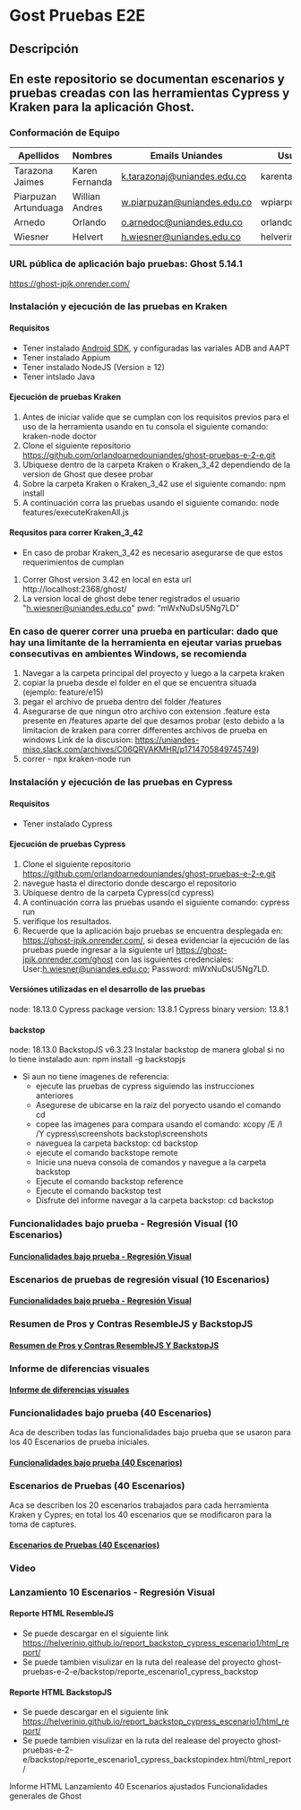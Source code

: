 # Gost Pruebas E2E

## Descripción

## En este repositorio se documentan escenarios y pruebas creadas con las herramientas Cypress y Kraken para la aplicación Ghost.

### Conformación de Equipo

Apellidos | Nombres  | Emails Uniandes | Usuario GitHub 
-- | -- | -- | -- 
Tarazona Jaimes | Karen Fernanda | k.tarazonaj@uniandes.edu.co  | karentarazonaj |
Piarpuzan Artunduaga | Willian Andres | w.piarpuzan@uniandes.edu.co  | wpiarpuzan |
Arnedo | Orlando | o.arnedoc@uniandes.edu.co | orlandoarnedouniandes |
Wiesner | Helvert | h.wiesner@uniandes.edu.co  | helverinio |

### URL pública de aplicación bajo pruebas: Ghost 5.14.1
https://ghost-jpjk.onrender.com/

### Instalación y ejecución de las pruebas en Kraken
#### Requisitos
* Tener instalado [Android SDK](https://developer.android.com/studio?hl=es-419), y configuradas las variales ADB and AAPT
* Tener instalado Appium
* Tener instalado NodeJS (Version ≥ 12)
* Tener intslado Java

#### Ejecución de pruebas Kraken
1. Antes de iniciar valide que se cumplan con los requisitos previos para el uso de la herramienta usando en tu consola el siguiente comando: kraken-node doctor
2. Clone el siguiente repositorio https://github.com/orlandoarnedouniandes/ghost-pruebas-e-2-e.git
3. Ubiquese dentro de la carpeta Kraken o Kraken_3_42 dependiendo de la version de Ghost que desee probar
4. Sobre la carpeta Kraken o Kraken_3_42 use el siguiente comando: npm install
5. A continuación corra las pruebas usando el siguiente comando: node features/executeKrakenAll.js

#### Requsitos para correr Kraken_3_42
- En caso de probar Kraken_3_42 es necesario  asegurarse de que estos requerimientos de cumplan
1. Correr Ghost version 3.42 en local en esta url http://localhost:2368/ghost/
2. La version local de ghost debe tener registrados el usuario "h.wiesner@uniandes.edu.co" pwd: "mWxNuDsU5Ng7LD"

### En caso de querer correr una prueba en particular: dado que hay una limitante de la herramienta en ejeutar varias pruebas consecutivas en ambientes Windows, se recomienda
1. Navegar a la carpeta principal del proyecto y luego a la carpeta kraken
2. copiar la prueba desde el folder en el que se encuentra situada (ejemplo: feature/e15)
3. pegar el archivo de prueba dentro del folder /features
4. Asegurarse de que ningun otro archivo con extension .feature esta presente en /features aparte del que desamos probar (esto debido a la limitacion de kraken para correr differentes archivos de prueba en windows Link de la discusion: https://uniandes-miso.slack.com/archives/C06QRVAKMHR/p1714705849745749)
5. correr - npx kraken-node run
 
### Instalación y ejecución de las pruebas en Cypress
#### Requisitos
* Tener instalado Cypress 

#### Ejecución de pruebas Cypress
1. Clone el siguiente repositorio https://github.com/orlandoarnedouniandes/ghost-pruebas-e-2-e.git
2. navegue hasta el directorio donde descargo el repositorio
3. Ubíquese dentro de la carpeta Cypress(cd cypress)
4. A continuación corra las pruebas usando el siguiente comando: cypress run
5. verifique los resultados.
6. Recuerde que la aplicación bajo pruebas se encuentra desplegada en: https://ghost-jpjk.onrender.com/, si desea evidenciar la ejecución de las pruebas puede ingresar a la siguiente url https://ghost-jpjk.onrender.com/ghost con las isguientes credenciales: User:h.wiesner@uniandes.edu.co; Password: mWxNuDsU5Ng7LD.
#### Versiónes utilizadas en el desarrollo de las pruebas
node: 18.13.0
Cypress package version: 13.8.1
Cypress binary version: 13.8.1


#### backstop
node: 18.13.0
BackstopJS v6.3.23
Instalar backstop de manera global si no lo tiene instalado aun: npm install -g backstopjs
 - Si aun no tiene imagenes de referencia:
    - ejecute las pruebas de cypress siguiendo las instrucciones anteriores
    - Asegurese de ubicarse en la raiz del poryecto usando el comando cd
    - copee las imagenes para compara usando el comando: xcopy /E /I /Y cypress\screenshots backstop\screenshots
    - naveguea la carpeta backstop: cd backstop
    - ejecute el comando backstope remote
    - Inicie una nueva consola de comandos y navegue a la carpeta backstop
    - Ejecute el comando backstop reference
    - Ejecute el comando backstop test
    - Disfrute del informe
navegar a la carpeta backstop: cd backstop


### Funcionalidades bajo prueba - Regresión Visual (10 Escenarios)
#### [Funcionalidades bajo prueba - Regresión Visual](https://github.com/orlandoarnedouniandes/ghost-pruebas-e-2-e/wiki/Funcionalidades-bajo-pruebas-de-regresion-visual)

### Escenarios de pruebas de regresión visual (10 Escenarios)
#### [Funcionalidades bajo prueba - Regresión Visual](https://github.com/orlandoarnedouniandes/ghost-pruebas-e-2-e/wiki/Escenarios-de-prueba-regresion-visual)

### Resumen de Pros y Contras ResembleJS y BackstopJS
#### [Resumen de Pros y Contras ResembleJS Y BackstopJS](https://github.com/orlandoarnedouniandes/ghost-pruebas-e-2-e/wiki/Pros-y-contras-ResembleJS-vs-BackstopJS)

### Informe de diferencias visuales
#### [Informe de diferencias visuales](https://github.com/orlandoarnedouniandes/ghost-pruebas-e-2-e/wiki/Reporte-de-Incidencias)

### Funcionalidades bajo prueba (40 Escenarios)
Aca de describen todas las funcionalidades bajo prueba que se usaron para los 40 Escenarios de prueba iniciales.
#### [Funcionalidades bajo prueba (40 Escenarios)](https://github.com/orlandoarnedouniandes/ghost-pruebas-e-2-e/wiki/Funcionalidades-bajo-prueba)

### Escenarios de Pruebas (40 Escenarios)
Aca se describen los 20 escenarios trabajados para cada herramienta Kraken y Cypres; en total los 40 escenarios que se modificaron para la toma de captures.
#### [Escenarios de Pruebas (40 Escenarios)](https://github.com/orlandoarnedouniandes/ghost-pruebas-e-2-e/wiki/Escenarios-de-pruebas)

### Video

### Lanzamiento 10 Escenarios - Regresión Visual
#### Reporte HTML ResembleJS
* Se puede descargar en el siguiente link https://helverinio.github.io/report_backstop_cypress_escenario1/html_report/
* Se puede tambien visulizar en la ruta del realease del proyecto ghost-pruebas-e-2-e/backstop/reporte_escenario1_cypress_backstop

#### Reporte HTML BackstopJS
* Se puede descargar en el siguiente link https://helverinio.github.io/report_backstop_cypress_escenario1/html_report/
* Se puede tambien visulizar en la ruta del realease del proyecto ghost-pruebas-e-2-e/backstop/reporte_escenario1_cypress_backstopindex.html/html_report/


Informe HTML
Lanzamiento 40 Escenarios ajustados
Funcionalidades generales de Ghost


